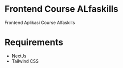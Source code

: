 # Frontend Course ALfaskills

Frontend Aplikasi Course Alfaskills

# Requirements

- NextJs
- Tailwind CSS
